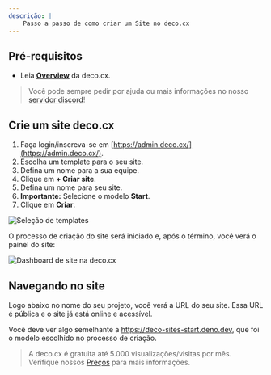 ```yaml
---
descrição: |
    Passo a passo de como criar um Site no deco.cx
---
```


## Pré-requisitos

- Leia [**Overview**](/docs/pt/overview) da deco.cx.

> Você pode sempre pedir por ajuda ou mais informações no nosso [servidor discord](https://deco.cx/discord)!

## Crie um site deco.cx

1. Faça login/inscreva-se em [https://admin.deco.cx/](https://admin.deco.cx/).
2. Escolha um template para o seu site.
3. Defina um nome para a sua equipe.
4. Clique em **+ Criar site**.
5. Defina um nome para seu site.
6. **Importante:** Selecione o modelo **Start**.
7. Clique em **Criar**.

![Seleção de templates](https://github.com/deco-sites/storefront/assets/882438/4c4323ec-2aec-4b08-a523-32f0761c8a36)

O processo de criação do site será iniciado e, após o término, você verá o painel do site:

![Dashboard de site na deco.cx](https://github.com/deco-cx/apps/assets/882438/cac4147f-b013-40ca-bf68-e28ab40e831a)

## Navegando no site

Logo abaixo no nome do seu projeto, você verá a URL do seu site. Essa URL é pública e o site já está online e acessível.

Você deve ver algo semelhante a https://deco-sites-start.deno.dev, que foi o modelo escolhido no processo de criação.

> A deco.cx é gratuita até 5.000 visualizações/visitas por mês. Verifique nossos [Preços](https://www.deco.cx/pt/pricing) para mais informações.